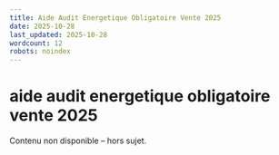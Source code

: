 ```yaml
---
title: Aide Audit Energetique Obligatoire Vente 2025
date: 2025-10-28
last_updated: 2025-10-28
wordcount: 12
robots: noindex
---
```


# aide audit energetique obligatoire vente 2025

Contenu non disponible – hors sujet.